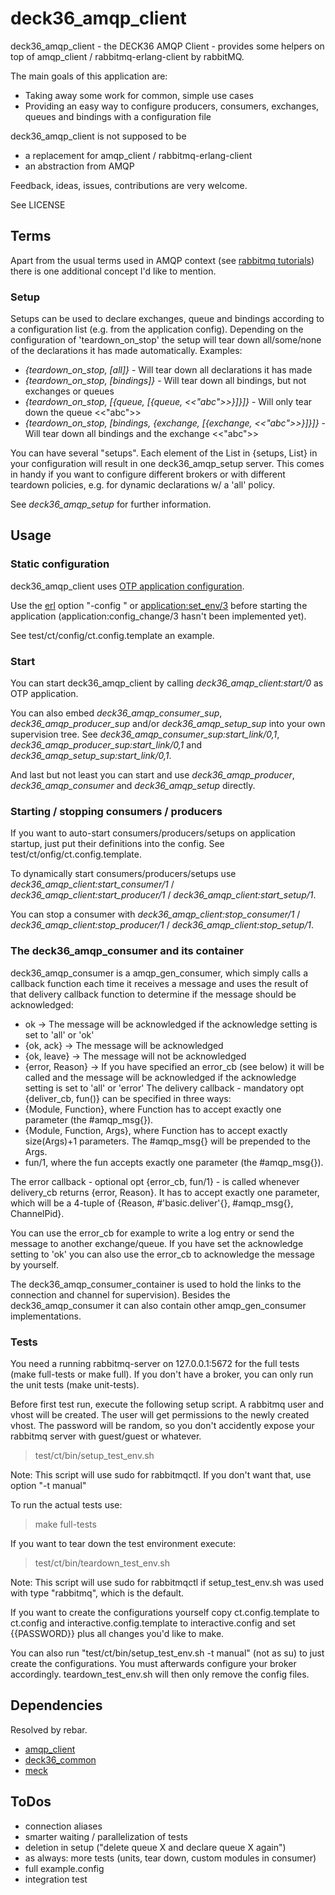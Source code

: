 deck36_amqp_client
================

deck36_amqp_client - the DECK36 AMQP Client - provides some helpers on top of amqp_client / rabbitmq-erlang-client by rabbitMQ.

The main goals of this application are:
* Taking away some work for common, simple use cases
* Providing an easy way to configure producers, consumers, exchanges, queues and bindings with a configuration file

deck36_amqp_client is not supposed to be
* a replacement for amqp_client / rabbitmq-erlang-client
* an abstraction from AMQP

Feedback, ideas, issues, contributions are very welcome.

See LICENSE

Terms
------

Apart from the usual terms used in AMQP context (see [rabbitmq tutorials](http://www.rabbitmq.com/getstarted.html)) there is one additional concept I'd like to mention.

### Setup

Setups can be used to declare exchanges, queue and bindings according to a configuration list (e.g. from the application config).
Depending on the configuration of 'teardown_on_stop' the setup will tear down all/some/none of the declarations it has made automatically.
Examples:
* *{teardown_on_stop, [all]}* - Will tear down all declarations it has made
* *{teardown_on_stop, [bindings]}* - Will tear down all bindings, but not exchanges or queues
* *{teardown_on_stop, [{queue, [{queue, <<"abc">>}]}]}* - Will only tear down the queue <<"abc">>
* *{teardown_on_stop, [bindings, {exchange, [{exchange, <<"abc">>}]}]}* - Will tear down all bindings and the exchange <<"abc">>

You can have several "setups". Each element of the List in {setups, List} in your configuration will result in one deck36_amqp_setup server.
This comes in handy if you want to configure different brokers or with different teardown policies, e.g. for dynamic declarations w/ a 'all' policy.

See *deck36_amqp_setup* for further information.

Usage
------

### Static configuration

deck36_amqp_client uses [OTP application configuration](http://www.erlang.org/doc/design_principles/applications.html#id74282).

Use the [erl](http://www.erlang.org/doc/man/erl.html) option "-config <config file>" or [application:set_env/3](http://www.erlang.org/doc/apps/kernel/application.html#set_env-3) before starting the application (application:config_change/3 hasn't been implemented yet).

See test/ct/config/ct.config.template an example.

### Start

You can start deck36_amqp_client by calling *deck36_amqp_client:start/0* as OTP application.

You can also embed *deck36_amqp_consumer_sup*, *deck36_amqp_producer_sup* and/or *deck36_amqp_setup_sup* into your own supervision tree. See *deck36_amqp_consumer_sup:start_link/0,1*, *deck36_amqp_producer_sup:start_link/0,1* and *deck36_amqp_setup_sup:start_link/0,1*.

And last but not least you can start and use *deck36_amqp_producer*, *deck36_amqp_consumer* and *deck36_amqp_setup* directly.

### Starting / stopping consumers / producers

If you want to auto-start consumers/producers/setups on application startup, just put their definitions into the config. See test/ct/onfig/ct.config.template.

To dynamically start consumers/producers/setups use *deck36_amqp_client:start_consumer/1* / *deck36_amqp_client:start_producer/1* / *deck36_amqp_client:start_setup/1*.

You can stop a consumer with *deck36_amqp_client:stop_consumer/1* / *deck36_amqp_client:stop_producer/1* / *deck36_amqp_client:stop_setup/1*.

### The deck36_amqp_consumer and its container

deck36_amqp_consumer is a amqp_gen_consumer, which simply calls a callback function each time it receives a message and uses the result of that delivery callback function to determine if the message should be acknowledged:
- ok -> The message will be acknowledged if the acknowledge setting is set to 'all' or 'ok' 
- {ok, ack} -> The message will be acknowledged
- {ok, leave} -> The message will not be acknowledged
- {error, Reason} -> If you have specified an error_cb (see below) it will be called and the message will be acknowledged if the acknowledge setting is set to 'all' or 'error'
The delivery callback - mandatory opt {deliver_cb, fun()} can be specified in three ways:
- {Module, Function}, where Function has to accept exactly one parameter (the #amqp_msg{}).
- {Module, Function, Args}, where Function has to accept exactly size(Args)+1 parameters. The #amqp_msg{} will be prepended to the Args.
- fun/1, where the fun accepts exactly one parameter (the #amqp_msg{}).

The error callback - optional opt {error_cb, fun/1} - is called whenever delivery_cb returns {error, Reason}. It has to accept exactly one parameter, which will be a 4-tuple of {Reason, #'basic.deliver'{}, #amqp_msg{}, ChannelPid}.

You can use the error_cb for example to write a log entry or send the message to another exchange/queue. If you have set the acknowledge setting to 'ok' you can also use the error_cb to acknowledge the message by yourself.

The deck36_amqp_consumer_container is used to hold the links to the connection and channel for supervision). Besides the deck36_amqp_consumer it can also contain other amqp_gen_consumer implementations.

### Tests

You need a running rabbitmq-server on 127.0.0.1:5672 for the full tests (make full-tests or make full). If you don't have a broker, you can only run the unit tests (make unit-tests).

Before first test run, execute the following setup script. A rabbitmq user and vhost will be created. The user will get permissions to the newly created vhost. The password will be random, so you don't accidently expose your rabbitmq server with guest/guest or whatever. 
> test/ct/bin/setup_test_env.sh

Note: This script will use sudo for rabbitmqctl. If you don't want that, use option "-t manual"

To run the actual tests use:
> make full-tests

If you want to tear down the test environment execute:
> test/ct/bin/teardown_test_env.sh

Note: This script will use sudo for rabbitmqctl if setup_test_env.sh was used with type "rabbitmq", which is the default. 

If you want to create the configurations yourself copy ct.config.template to ct.config and interactive.config.template to interactive.config and set {{PASSWORD}} plus all changes you'd like to make.
 
You can also run "test/ct/bin/setup_test_env.sh -t manual" (not as su) to just create the configurations. You must afterwards configure your broker accordingly. teardown_test_env.sh will then only remove the config files.


Dependencies
-------------
Resolved by rebar.

* [amqp_client](https://github.com/jbrisbin/amqp_client)
* [deck36_common](https://github.com/DECK36/deck36_common)
* [meck](https://github.com/eproxus/meck)

ToDos
------
- connection aliases
- smarter waiting / parallelization of tests
- deletion in setup ("delete queue X and declare queue X again")
- as always: more tests (units, tear down, custom modules in consumer)
- full example.config
- integration test
